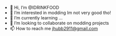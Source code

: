 - 👋 Hi, I’m @IDRINKFOOD
- 👀 I’m interested in modding
     Im not very good tho!
- 🌱 I’m currently learning ...
- 💞️ I’m looking to collaborate on modding projects
- 📫 How to reach me jhubb2911@gmail.com

<!---
IDRINKFOOD/IDRINKFOOD is a ✨ special ✨ repository because its `README.md` (this file) appears on your GitHub profile.
You can click the Preview link to take a look at your changes.
--->
